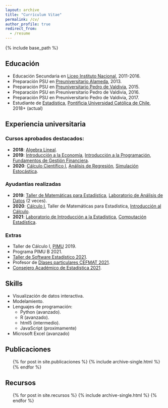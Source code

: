 ```yaml
---
layout: archive
title: "Currículum Vitae"
permalink: /cv/
author_profile: true
redirect_from:
  - /resume
---
```


{% include base_path %}

## Educación

* Educación Secundaria en [Liceo Instituto Nacional](https://institutonacional.cl/), 2011-2016.
* Preparación PSU en [Preuniversitario Alameda](https://preualameda.cl/), 2013.
* Preparación PSU en [Preuniversitario Pedro de Valdivia](https://www.preuniversitariopedrodevaldivia.cl/), 2015.
* Preparación PSU en Preuniversitario Pedro de Valdivia, 2016.
* Preparación PSU en Preuniversitario Pedro de Valdivia, 2017.
* Estudiante de [Estadística](https://estadistica.uc.cl/), [Pontificia Universidad Católica de Chile](https://www.uc.cl/), 2018+ (actual)


## Experiencia universitaria
### Cursos aprobados destacados:

  * **2018**: [Algebra Lineal](https://catalogo.uc.cl/index.php?tmpl=component&option=com_catalogo&view=programa&sigla=MAT1203).
  *  **2019**: [Introducción a la Economía](https://catalogo.uc.cl/index.php?tmpl=component&option=com_catalogo&view=programa&sigla=EAE105A), [Introducción a la Programación](https://catalogo.uc.cl/index.php?tmpl=component&option=com_catalogo&view=programa&sigla=IIC1103), [Fundamentos de Gestión Financiera](https://catalogo.uc.cl/index.php?tmpl=component&option=com_catalogo&view=programa&sigla=EAA210E).
  *  **2020**: [Cálculo Científico I](https://catalogo.uc.cl/index.php?tmpl=component&option=com_catalogo&view=programa&sigla=MAT2605), [Análisis de Regresión](https://catalogo.uc.cl/index.php?tmpl=component&option=com_catalogo&view=programa&sigla=EYP2307), [Simulación Estocástica](https://catalogo.uc.cl/index.php?tmpl=component&option=com_catalogo&view=programa&sigla=EYP2117).

### Ayudantías realizadas

  * **2019**: [Taller de Matemáticas para Estadística](https://catalogo.uc.cl/index.php?tmpl=component&option=com_catalogo&view=programa&sigla=MAT0007), [Laboratorio de Análisis de Datos](https://catalogo.uc.cl/index.php?tmpl=component&option=com_catalogo&view=programa&sigla=EYP1020) (2 veces).
  * **2020**: [Cálculo I](https://catalogo.uc.cl/index.php?tmpl=component&option=com_catalogo&view=programa&sigla=MAT1610), Taller de Matemáticas para Estadística, [Introducción al Cálculo](https://catalogo.uc.cl/index.php?tmpl=component&option=com_catalogo&view=programa&sigla=MAT1107).
  * **2021**: [Laboratorio de Introducción a la Estadística](https://catalogo.uc.cl/index.php?tmpl=component&option=com_catalogo&view=programa&sigla=EYP2117), [Computación Estadística](/files/planificacion-epg3308_%202021.xlsx).

### Extras

  * Taller de Cálculo I, [PIMU](https://pimu.mat.uc.cl/) 2019.
  * Programa PIMU B 2021.
  * [Taller de Software Estadístico 2021](https://github.com/estebanrucan/taller-de-software-estadistico).
  * Profesor de [Dlases particulares CEFMAT 2021](https://www.cefmat.cl/clases).
  * [Consejero Académico de Estadística 2021](https://www.cefmat.cl/consejeria-academica).

## Skills

* Visualización de datos interactiva.
* Modelamiento.
* Lenguajes de programación:
  * Python (avanzado).
  * R (avanzado).
  * html5 (intermedio).
  * JavaScript (proximamente)
* Microsoft Excel (avanzado)

## Publicaciones

  <ul>{% for post in site.publicaciones %}
    {% include archive-single.html %}
  {% endfor %}</ul>
  
## Recursos

  <ul>{% for post in site.recursos %}
    {% include archive-single.html %}
  {% endfor %}</ul>
